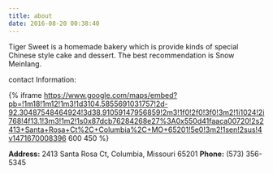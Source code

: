 ```yaml
---
title: about
date: 2016-08-20 00:38:40
---
```


Tiger Sweet is a homemade bakery which is provide kinds of special Chinese style cake and dessert. The best recommendation is Snow MeinIang.

contact Information:

{% iframe https://www.google.com/maps/embed?pb=!1m18!1m12!1m3!1d3104.5855691031757!2d-92.30487548464924!3d38.91059147956859!2m3!1f0!2f0!3f0!3m2!1i1024!2i768!4f13.1!3m3!1m2!1s0x87dcb76284268e27%3A0x550d41faaca00720!2s2413+Santa+Rosa+Ct%2C+Columbia%2C+MO+65201!5e0!3m2!1sen!2sus!4v1471670008396 600 450  %}

**Address:** 2413 Santa Rosa Ct, Columbia, Missouri 65201  **Phone:** (573) 356-5345
